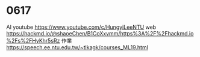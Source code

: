 # 0617
AI
youtube
https://www.youtube.com/c/HungyiLeeNTU
web
https://hackmd.io/@shaoeChen/B1CoXxvmm/https%3A%2F%2Fhackmd.io%2Fs%2FHyKhr5sRz
作業
https://speech.ee.ntu.edu.tw/~tlkagk/courses_ML19.html
